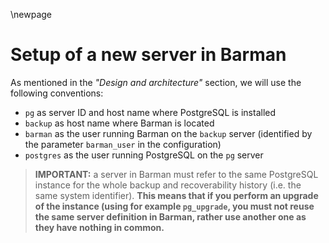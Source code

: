 \newpage

# Setup of a new server in Barman

As mentioned in the _"Design and architecture"_ section, we will use the
following conventions:

- `pg` as server ID and host name where PostgreSQL is installed
- `backup` as host name where Barman is located
- `barman` as the user running Barman on the `backup` server (identified by
the parameter `barman_user` in the configuration)
- `postgres` as the user running PostgreSQL on the `pg` server

> **IMPORTANT:** a server in Barman must refer to the same PostgreSQL
> instance for the whole backup and recoverability history (i.e. the
> same system identifier). **This means that if you perform an upgrade
> of the instance (using for example `pg_upgrade`, you must not reuse
> the same server definition in Barman, rather use another one as they
> have nothing in common.**
